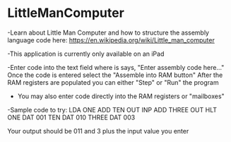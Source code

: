 # LittleManComputer

-Learn about Little Man Computer and how to structure the assembly language code here: https://en.wikipedia.org/wiki/Little_man_computer 

-This application is currently only available on an iPad

-Enter code into the text field where is says, "Enter assembly code here..." Once the code is entered select the "Assemble into RAM button" After the RAM registers are populated you can either "Step" or "Run" the program
- You may also enter code directly into the RAM registers or "mailboxes"

-Sample code to try:
LDA ONE
ADD TEN
OUT
INP
ADD THREE
OUT
HLT
ONE DAT 001
TEN DAT 010
THREE DAT 003

Your output should be 011 and 3 plus the input value you enter
